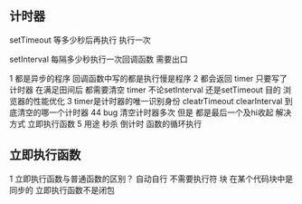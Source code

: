 ## 计时器
 setTimeout  等多少秒后再执行 执行一次

 setInterval  每隔多少秒执行一次回调函数 需要出口

 1 都是异步的程序 回调函数中写的都是执行慢是程序
 2 都会返回 timer 只要写了计时器 在满足田间后 都需要清空 timer 不论setInterval 还是setTimeout 目的 浏览器的性能优化
 3 timer是计时器的唯一识别身份  cleatrTimeout clearInterval 到底清空的哪一个计时器
 44 bug 清空计时器多次 但是 都是最后一个及hi收起 解决方式 立即执行函数
 5 用途 秒杀  倒计时  函数的循环执行 


 ## 立即执行函数
 1 立即执行函数与普通函数的区别？
 自动自行  不需要执行符  块  在某个代码块中是同步的
 立即执行函数不是闭包